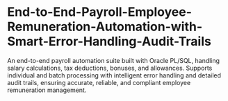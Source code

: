 # End-to-End-Payroll-Employee-Remuneration-Automation-with-Smart-Error-Handling-Audit-Trails
An end-to-end payroll automation suite built with Oracle PL/SQL, handling salary calculations, tax deductions, bonuses, and allowances. Supports individual and batch processing with intelligent error handling and detailed audit trails, ensuring accurate, reliable, and compliant employee remuneration management.
